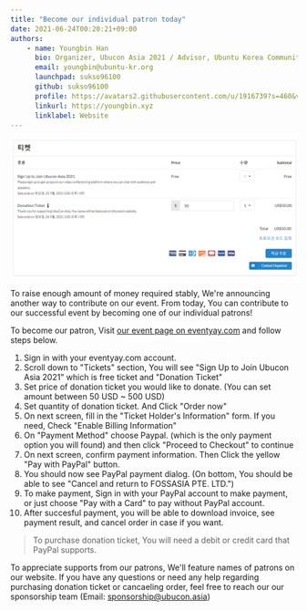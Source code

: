 ```yaml
---
title: "Become our individual patron today"
date: 2021-06-24T00:20:21+09:00
authors:
    - name: Youngbin Han
      bio: Organizer, Ubucon Asia 2021 / Advisor, Ubuntu Korea Community 
      email: youngbin@ubuntu-kr.org
      launchpad: sukso96100
      github: sukso96100
      profile: https://avatars2.githubusercontent.com/u/1916739?s=460&v=4
      linkurl: https://youngbin.xyz
      linklabel: Website
---
```


![Tickets](tickets.png)

To raise enough amount of money required stably, We're announcing another way to contribute on our event.
From today, You can contribute to our successful event by becoming one of our individual patrons!

To become our patron, Visit [our event page on eventyay.com](https://eventyay.com/e/75ac7f83) and follow steps below.

1. Sign in with your eventyay.com account.
2. Scroll down to "Tickets" section, You will see "Sign Up to Join Ubucon Asia 2021" which is free ticket and "Donation Ticket"
3. Set price of donation ticket you would like to donate. (You can set amount between 50 USD ~ 500 USD)
4. Set quantity of donation ticket. And Click "Order now"
5. On next screen, fill in the "Ticket Holder's Information" form. If you need, Check "Enable Billing Information"
6. On "Payment Method" choose Paypal. (which is the only payment option you will found) and then click "Proceed to Checkout" to continue
7. On next screen, confirm payment information. Then Click the yellow "Pay with PayPal" button.
8. You should now see PayPal payment dialog. (On bottom, You should be able to see "Cancel and return to FOSSASIA PTE. LTD.")
9. To make payment, Sign in with your PayPal account to make payment, or just choose "Pay with a Card" to pay without PayPal account.
10. After succesful payment, you will be able to download invoice, see payment result, and cancel order in case if you want.

> To purchase donation ticket, You will need a debit or credit card that PayPal supports.

To appreciate supports from our patrons, We'll feature names of patrons on our website.
If you have any questions or need any help regarding purchasing donation ticket or cancaeling order, feel free to reach our our sponsorship team (Email: [sponsorship@ubucon.asia](mailto:sponsorship@ubucon.asia))

